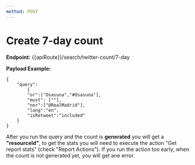 ```yaml
---
method: POST
---
```


# Create 7-day count

**Endpoint:** {{apiRoute}}/search/twitter-count/7-day

**Payload Example:** 

```
{
	"query":
        {
        "or":["Osasuna","#Osasuna"],
    	"must": [""],
        "nor":["@RealMadrid"],
        "lang":"en",
        "isRetweet":"included"
	}
}
```

After you run the query and the count is **generated** you will get a **"resourceId"**, to get the stats you will need to execute the action "Get report stats" (check "Report Actions"). If you run the action too early, when the count is not generated yet, you will get ane error.
